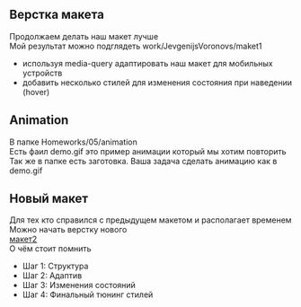 ## Верстка макета
Продолжаем делать наш макет лучше  
Мой результат можно подглядеть work/JevgenijsVoronovs/maket1
- используя media-query адаптировать наш макет для мобильных устройств 
- добавить несколько стилей для изменения состояния при наведении (hover) 

## Animation
В папке Homeworks/05/animation  
Есть фаил demo.gif это пример анимации который мы хотим повторить
Так же в папке есть заготовка.
Ваша задача сделать анимацию как в demo.gif 

## Новый макет
Для тех кто справился с предыдущем макетом и располагает временем   
Можно начать верстку нового   
[макет2](https://www.figma.com/file/j43sa0bZqG82ZYudSjuMsc/FINAL-2?type=design&node-id=0-1&mode=design&t=GjptTZ8jMjGld4)   
О чём стоит помнить  
- Шаг 1: Структура  
- Шаг 2: Адаптив   
- Шаг 3: Изменения состояний  
- Шаг 4: Финальный тюнинг стилей   